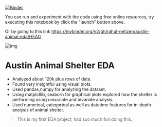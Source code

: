 [![Binder](https://mybinder.org/badge_logo.svg)](https://mybinder.org/v2/gh/rahul-netizen/austin-animal-eda/HEAD)

You can run and experiment with the code using free online resources, try executing this notebook by click the "launch" button above.  

Or by going to this link
https://mybinder.org/v2/gh/rahul-netizen/austin-animal-eda/HEAD

![img](https://www.gannett-cdn.com/presto/2022/02/18/NHED/99166206-0323-48e3-b225-4f77ed6d78d4-22650.jpeg?auto=webp&crop=1023,576,x0,y94&format=pjpg&width=1200)

# Austin Animal Shelter EDA
- Analyzed about 120k plus rows of data.
- Found very insightful using visual plots.
- Used pandas,numpy for analyzing the dataset.
- Using matplotlib, seaborn for graphical plots explored how the shelter is performing using univariate and bivariate analysis.
- Used numerical, categorical as well as datetime features for in-depth analysis of animal shelter.

> This is my first EDA project, had soo much fun doing this.
